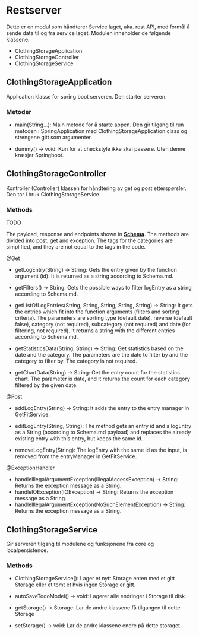 # Restserver

Dette er en modul som håndterer Service laget, aka. rest API, med formål å sende data til og fra service laget.
Modulen inneholder de følgende klassene:

- ClothingStorageApplication
- ClothingStorageController
- ClothingStorageService

## ClothingStorageApplication

Application klasse for spring boot serveren. Den starter serveren.

### Metoder

- main(String...): Main metode for å starte appen. Den gir tilgang til run metoden i SpringApplication med
  ClothingStorageApplication.class og strengene gitt som argumenter.

- dummy() -> void: Kun for at checkstyle ikke skal passere. Uten denne kræsjer Springboot.

## ClothingStorageController

Kontroller (Controller) klassen for håndtering av get og post etterspørsler. Den tar i bruk ClothingStorageService. 

### Methods

TODO

The payload, response and endpoints shown in **[Schema](/get-fit/schema.md/)**. The methods are divided into post, get
and exception. The tags for the categories are simplified, and they are not equal to the tags in the code.

@Get

- getLogEntry(String) -> String: Gets the entry given by the function argument (id). It is returned as a string
  according to Schema.md.

- getFilters() -> String: Gets the possible ways to filter logEntry as a string according to Schema.md.

- getListOfLogEntries(String, String, String, String, String) -> String: It gets the entries which fit into the function
  arguments (filters and sorting criteria). The parameters are sorting type (default date), reverse (default false),
  category (not required), subcategory (not required) and date (for filtering, not required). It returns a string with
  the different entries according to Schema.md.

- getStatisticsData(String, String) -> String: Get statistics based on the date and the category. The parameters are the
  date to filter by and the category to filter by. The category is not required.

- getChartData(String) -> String: Get the entry count for the statistics chart. The parameter is date, and it returns the
  count for each category filtered by the given date.

@Post

- addLogEntry(String) -> String: It adds the entry to the entry manager in GetFitService.

- editLogEntry(String, String): The method gets an entry id and a logEntry as a String (according to Schema.md payload)
  and replaces the already existing entry with this entry, but keeps the same id.

- removeLogEntry(String): The logEntry with the same id as the input, is removed from the entryManager in GetFitService.

@ExceptionHandler

- handleIllegalArgumentException(IllegalAccessException) -> String: Returns the exception message as a String.
- handleIOException(IOException) -> String: Returns the exception message as a String.
- handleIllegalArgumentException(NoSuchElementException) -> String: Returns the exception message as a String.

## ClothingStorageService

Gir serveren tilgang til modulene og funksjonene fra core og localpersistence.

### Methods

- ClothingStorageService(): Lager et nytt Storage enten med et gitt Storage eller et tomt et hvis ingen Storage er gitt.

- autoSaveTodoModel() -> void: Lagerer alle endringer i Storage til disk.

- getStorage() -> Storage: Lar de andre klassene få tilgangen til dette Storage
- setStorage() -> void: Lar de andre klassene endre på dette storaget.
